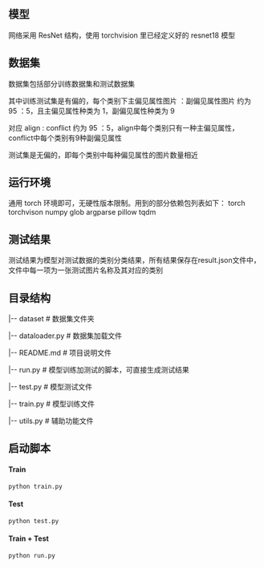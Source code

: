 ## 模型
网络采用 ResNet 结构，使用 torchvision 里已经定义好的 resnet18 模型


## 数据集
数据集包括部分训练数据集和测试数据集

其中训练测试集是有偏的，每个类别下主偏见属性图片 ：副偏见属性图片 约为 95 ：5，且主偏见属性种类为 1，副偏见属性种类为 9

对应 align : conflict 约为 95 ：5，align中每个类别只有一种主偏见属性，conflict中每个类别有9种副偏见属性

测试集是无偏的，即每个类别中每种偏见属性的图片数量相近


## 运行环境
通用 torch 环境即可，无硬性版本限制。用到的部分依赖包列表如下：
torch
torchvison
numpy
glob
argparse
pillow
tqdm


## 测试结果
测试结果为模型对测试数据的类别分类结果，所有结果保存在result.json文件中，文件中每一项为一张测试图片名称及其对应的类别


## 目录结构
|-- dataset                              # 数据集文件夹

|-- dataloader.py                        # 数据集加载文件

|-- README.md                            # 项目说明文件

|-- run.py                               # 模型训练加测试的脚本，可直接生成测试结果

|-- test.py                              # 模型测试文件

|-- train.py                      	     # 模型训练文件

|-- utils.py                      	     # 辅助功能文件


## 启动脚本
#### Train 
```python train.py```
#### Test 
```python test.py```
#### Train + Test 
```python run.py```